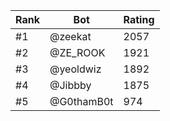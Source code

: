 Rank|Bot|Rating
---|---|---
#1|@zeekat|2057
#2|@ZE_ROOK|1921
#3|@yeoldwiz|1892
#4|@Jibbby|1875
#5|@G0thamB0t|974
